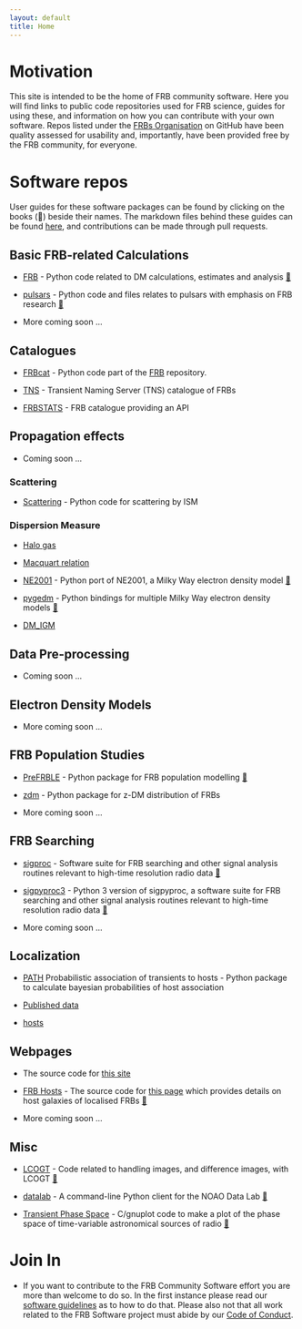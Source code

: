 ```yaml
---
layout: default
title: Home
---
```


# Motivation

This site is intended to be the home of FRB community software. Here you will find links to public code repositories used for FRB science, guides for using these, and information on how you can contribute with your own software. Repos listed under the [FRBs Organisation](https://github.com/FRBs) on GitHub have been quality assessed for usability and, importantly, have been provided free by the FRB community, for everyone.

# Software repos
User guides for these software packages can be found by clicking on the books (📓) beside their names. The markdown files behind these guides can be found [here](https://github.com/FRBs/FRBs.github.io/tree/master/user-guides), and contributions can be made through pull requests.

## Basic FRB-related Calculations

- [FRB](https://github.com/FRBs/FRB) - Python code related to DM calculations, estimates and analysis [📓](https://frb.software/user-guides/FRB.html)

- [pulsars](https://github.com/FRBs/pulsars) - Python code and files relates to pulsars with emphasis on FRB research [📓](https://frb.software/user-guides/pulsars.html)

- More coming soon ...

## Catalogues

- [FRBcat](https://github.com/FRBs/FRB/blob/main/frb/frbcat.py) - Python code part of the [FRB](https://github.com/FRBs/FRB) repository.

- [TNS](https://www.wis-tns.org/) - Transient Naming Server (TNS) catalogue of FRBs

- [FRBSTATS](https://www.herta-experiment.org/frbstats/) - FRB catalogue providing an API

## Propagation effects

- Coming soon ...

### Scattering

- [Scattering](https://github.com/FRBs/FRB/blob/main/frb/turb_scattering.py) - Python code for scattering by ISM

### Dispersion Measure

- [Halo gas](https://github.com/FRBs/FRB/blob/main/frb/halos.py)

- [Macquart relation](https://github.com/FRBs/FRB/tree/main/frb/dm)

- [NE2001](https://github.com/FRBs/ne2001)  - Python port of NE2001, a Milky Way electron density model [📓](https://frb.software/user-guides/ne2001.html)

- [pygedm](https://github.com/FRBs/pygedm)  - Python bindings for multiple Milky Way electron density models [📓](https://frb.software/user-guides/pygedm.html)

- [DM_IGM](https://github.com/FRBs/FRB/blob/main/frb/dm/igm.py)


## Data Pre-processing 

- Coming soon ...

## Electron Density Models

- More coming soon ...

## FRB Population Studies 

- [PreFRBLE](https://github.com/FRBs/PreFRBLE) - Python package for FRB population modelling [📓](https://frb.software/user-guides/prefrble.html)

- [zdm](https://github.com/FRBs/zdm) - Python package for z-DM distribution of FRBs

- More coming soon ...


## FRB Searching

- [sigproc](https://github.com/FRBs/sigproc) - Software suite for FRB searching and other signal analysis routines relevant to high-time resolution radio data [📓](https://frb.software/user-guides/sigproc.html)

- [sigpyproc3](https://github.com/FRBs/sigpyproc3) - Python 3 version of sigpyproc, a software suite for FRB searching and other signal analysis routines relevant to high-time resolution radio data [📓](https://frb.software/user-guides/sigpyproc.html)

- More coming soon ...

## Localization

- [PATH](https://github.com/FRBs/astropath) Probabilistic association of transients to hosts - Python package to calculate bayesian probabilities of host association

- [Published data](https://github.com/FRBs/FRB/blob/main/frb/galaxies/hosts.py) 

- [hosts](https://github.com/FRBs/FRB/blob/main/frb/galaxies/hosts.py)

## Webpages

- The source code for [this site](https://github.com/FRBs/FRBs.github.io)

- [FRB Hosts](https://github.com/FRBs/FRBhostpage) - The source code for [this page](https://frbhosts.org) which provides details on host galaxies of localised FRBs [📓](https://frb.software/user-guides/FRBhostpage.html)

- More coming soon ...

## Misc

- [LCOGT](https://github.com/FRBs/LCOGT) - Code related to handling images, and difference images, with LCOGT [📓](https://frb.software/user-guides/LCOGT.html)

- [datalab](https://github.com/FRBs/datalab) - A command-line Python client for the NOAO Data Lab [📓](https://frb.software/user-guides/datalab.html)

- [Transient Phase Space](https://github.com/FRBs/Transient_Phase_Space) - C/gnuplot code to make a plot of the phase space of time-variable astronomical sources of radio [📓](https://frb.software/user-guides/phase_space.html)

# Join In

- If you want to contribute to the FRB Community Software effort you are more than welcome to do so. In the first instance please read our [software guidelines](https://docs.google.com/document/d/1YOqif6MlPOtxfbmrT40nlKyT0szcfUEDSty3-vQjvNw/) as to how to do that. Please also not that all work related to the FRB Software project must abide by our [Code of Conduct](https://frb.software/codeconduct.html).

